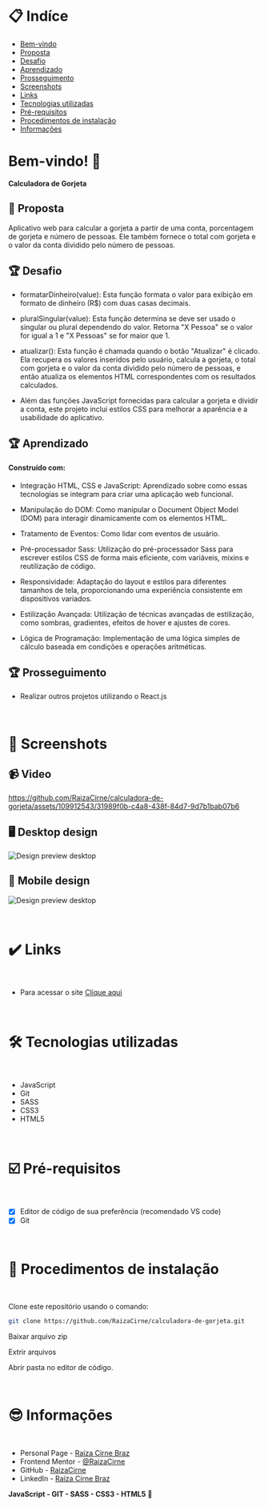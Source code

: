 # 📋 Indíce

- [Bem-vindo](#id01)
- [Proposta](#id02)
- [Desafio](#id03)
- [Aprendizado](#id04)
- [Prosseguimento](id05)
- [Screenshots](#id06)
- [Links](#id07)
- [Tecnologias utilizadas](#id08)
- [Pré-requisitos](#id09)
- [Procedimentos de instalação](#id010)
- [Informações](#id011)

# Bem-vindo! 👋 <a name="id01"></a>

**Calculadora de Gorjeta**
<br />

## 🚀 Proposta <a name="id02"></a>

Aplicativo web para calcular a gorjeta a partir de uma conta, porcentagem de gorjeta e número de pessoas. Ele também fornece o total com gorjeta e o valor da conta dividido pelo número de pessoas.
<br />

## :trophy: Desafio <a name="#id03"></a>

- formatarDinheiro(value): Esta função formata o valor para exibição em formato de dinheiro (R$) com duas casas decimais.

- pluralSingular(value): Esta função determina se deve ser usado o singular ou plural dependendo do valor. Retorna "X Pessoa" se o valor for igual a 1 e "X Pessoas" se for maior que 1.

- atualizar(): Esta função é chamada quando o botão "Atualizar" é clicado. Ela recupera os valores inseridos pelo usuário, calcula a gorjeta, o total com gorjeta e o valor da conta dividido pelo número de pessoas, e então atualiza os elementos HTML correspondentes com os resultados calculados.

- Além das funções JavaScript fornecidas para calcular a gorjeta e dividir a conta, este projeto inclui estilos CSS para melhorar a aparência e a usabilidade do aplicativo.

## :trophy: Aprendizado <a name="#id04"></a>

#### Construído com:

- Integração HTML, CSS e JavaScript: Aprendizado sobre como essas tecnologias se integram para criar uma aplicação web funcional.

- Manipulação do DOM: Como manipular o Document Object Model (DOM) para interagir dinamicamente com os elementos HTML.

- Tratamento de Eventos: Como lidar com eventos de usuário.

- Pré-processador Sass: Utilização do pré-processador Sass para escrever estilos CSS de forma mais eficiente, com variáveis, mixins e reutilização de código.

- Responsividade: Adaptação do layout e estilos para diferentes tamanhos de tela, proporcionando uma experiência consistente em dispositivos variados.

- Estilização Avançada: Utilização de técnicas avançadas de estilização, como sombras, gradientes, efeitos de hover e ajustes de cores.

- Lógica de Programação: Implementação de uma lógica simples de cálculo baseada em condições e operações aritméticas.

## :trophy: Prosseguimento <a name="id05"></a>

- Realizar outros projetos utilizando o React.js

<br />

# :camera_flash: Screenshots <a name="id06"></a>

## :video_camera: Video

https://github.com/RaizaCirne/calculadora-de-gorjeta/assets/109912543/31989f0b-c4a8-438f-84d7-9d7b1bab07b6

## :desktop_computer: Desktop design

![Design preview desktop](./assets/images/desktop.png)

## :iphone: Mobile design

![Design preview desktop](./assets/images/mobile.png)

<br />

# :heavy_check_mark: Links <a name="id07"></a>

<br />

- Para acessar o site [Clique aqui](https://660c338b35af304905bfa19b--dashing-haupia-302e32.netlify.app/)

<br />

# 🛠 Tecnologias utilizadas <a name="id08"></a>

<br />

- JavaScript
- Git
- SASS
- CSS3
- HTML5

<br />

# ☑️ Pré-requisitos <a name="id09"></a>

<br />

- [x] Editor de código de sua preferência (recomendado VS code)
- [x] Git

<br />

# 📝 Procedimentos de instalação <a name="id010"></a>

<br />

Clone este repositório usando o comando:

```bash
git clone https://github.com/RaizaCirne/calculadora-de-gorjeta.git
```

Baixar arquivo zip

Extrir arquivos

Abrir pasta no editor de código.

<br />

# :sunglasses: Informações <a name="id011"></a>

<br />

- Personal Page - [Raíza Cirne Braz](https://660c338b35af304905bfa19b--dashing-haupia-302e32.netlify.app/)
- Frontend Mentor - [@RaizaCirne](https://www.frontendmentor.io/profile/RaizaCirne)
- GitHub - [RaizaCirne](https://github.com/RaizaCirne)
- LinkedIn - [Raíza Cirne Braz](https://www.linkedin.com/in/ra%C3%ADzacirne/)

**JavaScript - GIT - SASS - CSS3 - HTML5** 🚀
